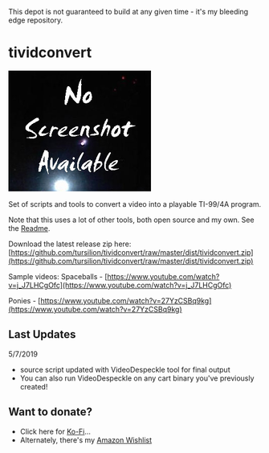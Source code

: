 This depot is not guaranteed to build at any given time - it's my bleeding edge repository.

tividconvert
============

![Screenshot](https://github.com/tursilion/tividconvert/raw/master/dist/noimage.jpg)

Set of scripts and tools to convert a video into a playable TI-99/4A program.

Note that this uses a lot of other tools, both open source and my own. See the [Readme](readme.txt).

Download the latest release zip here: [https://github.com/tursilion/tividconvert/raw/master/dist/tividconvert.zip](https://github.com/tursilion/tividconvert/raw/master/dist/tividconvert.zip)

Sample videos:
Spaceballs - [https://www.youtube.com/watch?v=j_J7LHCgOfc](https://www.youtube.com/watch?v=j_J7LHCgOfc)

Ponies - [https://www.youtube.com/watch?v=27YzCSBq9kg](https://www.youtube.com/watch?v=27YzCSBq9kg)

Last Updates
------------
5/7/2019
- source script updated with VideoDespeckle tool for final output
- You can also run VideoDespeckle on any cart binary you've previously created!

Want to donate?
---------------

- Click here for [Ko-Fi](https://ko-fi.com/tursilion)...
- Alternately, there's my [Amazon Wishlist](http://www.amazon.com/gp/registry/2AFCOAM5DD1L6/ref=cm_aya_wl/103-5991996-6483001)

